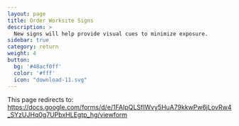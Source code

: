 ```yaml
---
layout: page
title: Order Worksite Signs
description: >
  New signs will help provide visual cues to minimize exposure.
sidebar: true
category: return
weight: 4
button:
  bg: '#48acf0ff'
  color: '#fff'
  icon: "download-11.svg"
---
```


This page redirects to: <https://docs.google.com/forms/d/e/1FAIpQLSfIWvy5HuA79kkwPw6jLovRw4_SYzUJHq0g7UPbxHLEgtp_hg/viewform>
